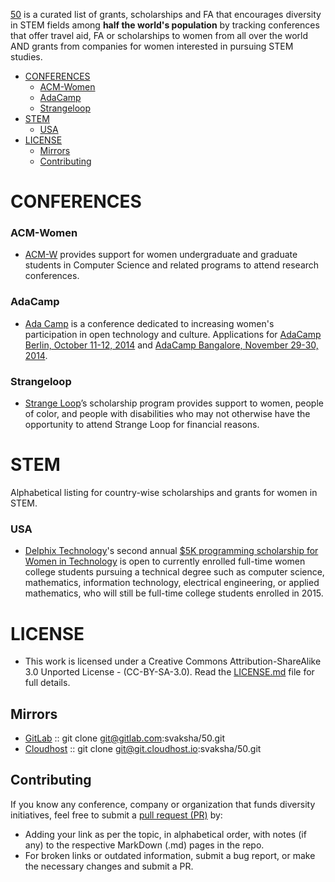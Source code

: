 [50](http://svaksha.github.io/50) is a curated list of grants, scholarships and FA that encourages diversity in STEM fields among __half the world's population__ by tracking conferences that offer travel aid, FA or scholarships to women from all over the world AND grants from companies for women interested in pursuing STEM studies.


- [CONFERENCES](#conferences)
   - [ACM-Women](#acm-women)
   - [AdaCamp](#adacamp)
   - [Strangeloop](#strangeloop)
- [STEM](#stem)
   - [USA](#usa)
- [LICENSE](#license)
   - [Mirrors](#mirrors)
   - [Contributing](#contributing)


# CONFERENCES
### ACM-Women
* [ACM-W](http://women.acm.org/scholarship) provides support for women undergraduate and graduate students in Computer Science and related programs to attend research conferences.
   
### AdaCamp
* [Ada Camp](http://adacamp.org/) is a conference dedicated to increasing women's participation in open technology and culture. Applications for [AdaCamp Berlin, October 11-12, 2014](http://berlin.adacamp.org/apply/) and [AdaCamp Bangalore, November 29-30, 2014](http://bangalore.adacamp.org/apply/).
   
### Strangeloop
* [Strange Loop](https://thestrangeloop.com/attendees/diversity-scholarships)’s scholarship program provides support to women, people of color, and people with disabilities who may not otherwise have the opportunity to attend Strange Loop for financial reasons.


# STEM
Alphabetical listing for country-wise scholarships and grants for women in STEM.

### USA
* [Delphix Technology](http://www.delphix.com/scholarship/)'s second annual [$5K programming scholarship for Women in Technology](http://www.delphix.com/2014/07/22/delphix-technology-scholarship/) is open to currently enrolled full-time women college students pursuing a technical degree such as computer science, mathematics, information technology, electrical engineering, or applied mathematics, who will still be full-time college students enrolled in 2015.



# LICENSE 
* This work is licensed under a Creative Commons Attribution-ShareAlike 3.0 Unported License - (CC-BY-SA-3.0). Read the [LICENSE.md](https://github.com/svaksha/50/blob/master/LICENSE.md) file for full details.

## Mirrors
* [GitLab](https://gitlab.com/svaksha/50) :: git clone git@gitlab.com:svaksha/50.git 
* [Cloudhost](https://git.cloudhost.io/svaksha/50) :: git clone git@git.cloudhost.io:svaksha/50.git

## Contributing
If you know any conference, company or organization that funds diversity initiatives, feel free to submit a [pull request (PR)](https://github.com/svaksha/50/pulls) by:
* Adding your link as per the topic, in alphabetical order, with notes (if any) to the respective MarkDown (.md) pages in the repo.
* For broken links or outdated information, submit a bug report, or make the necessary changes and submit a PR.



